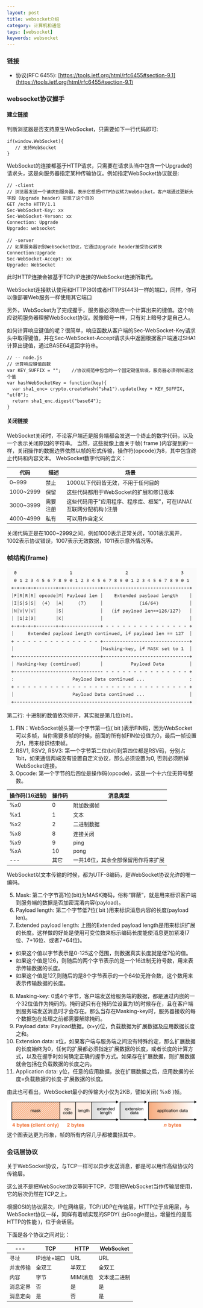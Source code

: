 ```yaml
---
layout: post
title: websocket介绍
category: 计算机和通信
tags: [websocket]
keywords: websocket
---
```


### 链接

- 协议(RFC 6455): [https://tools.ietf.org/html/rfc6455#section-9.1](https://tools.ietf.org/html/rfc6455#section-9.1)

### websocket协议握手
#### 建立链接
判断浏览器是否支持原生WebSocket，只需要如下一行代码即可:
```
if(window.WebSocket){
   // 支持WebSocket
}
```
WebSocket的连接都基于HTTP请求，只需要在请求头当中包含一个Upgrade的请求头，这是向服务器指定某种传输协议。例如指定WebSocket协议就是:
```
// -client
// 浏览器发送一个请求到服务器，表示它想把HTTP协议转为WebSocket。客户端通过更新头字段（Upgrade header）实现了这个目的
GET /echo HTTP/1.1
Sec-WebSocket-Key: xx
Sec-WebSocket-Verson: xx
Connection: Upgrade
Upgrade: websocket

// -server
// 如果服务器识别WebSocket协议，它通过Upgrade header接受协议转换
Connection:Upgrade
Sec-WebSocket-Accept: xx
Upgrade: WebSocket
```
此时HTTP连接会被基于TCP/IP连接的WebSocket连接所取代。

WebSocket连接默认使用和HTTP(80)或者HTTPS(443)一样的端口，同样，你可以像部署Web服务一样使用其它端口

另外，WebSocket为了完成握手，服务器必须响应一个计算出来的键值。这个响应说明服务器理解WebSocket协议。就像暗号一样，只有对上暗号才是自己人。

如何计算响应键值的呢？很简单，响应函数从客户端的Sec-WebSocket-Key请求头中取得键值，并在Sec-WebSocket-Accept请求头中返回根据客户端通过SHA1计算出键值，通过BASE64返回字符串。
```
// -- node.js
// 计算响应键值函数
var KEY_SUFFIX = "";    //协议规范中包含的一个固定键值后缀，服务器必须得知道这个值
var hashWebSocketKey = function(key){
  var sha1_enc= crypto.createHash("sha1").update(key + KEY_SUFFIX, "utf8");
  return sha1_enc.digest("base64");
}
```
#### 关闭链接
WebSocket关闭时，不论客户端还是服务端都会发送一个终止的数字代码，以及一个表示关闭原因的字符串。
当然，这些就像上面关于帧( frame )内容提到的一样，关闭操作的数据边界依然以帧的形式传输，操作符(opcode)为8，其中包含终止代码和内容文本。
WebSocket数字代码的含义：

代码 | 描述 | 场景
---|---|---
0~999 | 禁止 | 1000以下代码皆无效，不用于任何目的
1000~2999 | 保留 | 这些代码都用于WebSocket的扩展和修订版本
3000~3999 | 需要注册 | 这些代码用于"应用程序、程序库、框架"，可在IANA( 互联网分配机构 )注册
4000~4999 | 私有 | 可以用作自定义

关闭代码正是在1000~2999之间，例如1000表示正常关闭，1001表示离开，1002表示协议错误，1007表示无效数据，1011表示意外情况等。

### 帧结构(frame)

![websocket_frame](/assets/img/basic/websocket_frame.png)

第二行: 十进制的数值依次排开，其实就是第几位(bit)。
1. FIN：WebSocket帧头第一个字节第一位( bit )表示FIN码，因为WebSocket可以多帧，当你需要多帧的时候，前面的所有帧FIN位设值为0，最后一帧设置为1，用来标识结束帧。
2. RSV1, RSV2, RSV3: 第一个字节第二位(bit)到第四位都是RSV码，分别占1bit，如果通信两端没有设置自定义协议，那么必须设置为0, 否则必须断掉WebSocket连接。
3. Opcode: 第一个字节的后四位是操作码(opcode)，这是一个十六位无符号整数。

操作码(16进制) | 操作码 | 消息类型
---|---|---
%x0 | 0 | 附加数据帧
%x1 | 1 | 文本
%x2 | 2 | 二进制数据
%x8 | 8 | 连接关闭
%x9 | 9 | ping
%xA | 10 | pong
--- | 其它 |一共16位，其余全部保留用作将来扩展
WebSocket以文本传输的时候，都为UTF-8编码，是WebSocket协议允许的唯一编码。

5. Mask: 第二个字节高1位(bit)为MASK掩码，俗称“屏蔽”，就是用来标识客户端到服务端的数据是否加密混淆内容(payload)。
6. Payload length: 第二个字节低7位( bit )用来标识消息内容的长度(payload len)。
7. Extended payload length: 上图的Extended payload length是用来标识扩展的长度。这样做的好处是使用可变位数来标示编码长度能使消息更加紧凑(7位、7+16位、或者7+64位)。
- 如果这个值以字节表示是0-125这个范围，则数据真实长度就是低7位的值。
- 如果这个值是126，则随后的两个字节表示的是一个16进制无符号数，用来表示传输数据的长度。
- 如果这个值是127,则随后的是8个字节表示的一个64位无符合数，这个数用来表示传输数据的长度。
8. Masking-key: 0或4个字节，客户端发送给服务端的数据，都是通过内嵌的一个32位值作为掩码的。掩码键只有在掩码位设置为1的时候存在，且在客户端到服务端发送消息时才会存在。那么当存在Masking-key时，服务器接收的每个数据包在处理之前都需要解除掩码。
9. Payload data: Payload数据。(x+y)位，负载数据为扩展数据及应用数据长度之和。
10. Extension data: x位，如果客户端与服务端之间没有特殊约定，那么扩展数据的长度始终为0，任何的扩展都必须指定扩展数据的长度，或者长度的计算方式，以及在握手时如何确定正确的握手方式。如果存在扩展数据，则扩展数据就会包括在负载数据的长度之内。
11. Application data: y位，任意的应用数据，放在扩展数据之后，应用数据的长度=负载数据的长度-扩展数据的长度。

由此也可看出，WebSocket最小的传输大小仅为2KB，譬如关闭( %x8 )帧。

![websocket_data](/assets/img/basic/websocket_data.png)
这个图表达更为形象，帧的所有内容几乎都被囊括其中。

### 会话层协议

关于WebSocket协议，与TCP一样可以异步发送消息，都是可以用作高级协议的传输层。

这么说不是把WebSocket协议等同于TCP，尽管把WebSocket当作传输层使用，它的层次仍然在TCP之上。

根据OSI的协议层次，IP在网络层，TCP/UDP在传输层，HTTP位于应用层，与WebSocket协议一样，同样有着帧实现的SPDY( 由Google提出，增量性的提高HTTP的性能 )，位于会话层。

下面是各个协议之间对比：

--- | TCP| HTTP| WebSocket
---|---|---|---
寻址 | IP地址+端口 | URL | URL
并发传输 | 全双工 | 半双工 | 全双工
内容 | 字节 | MIMI消息 | 文本或二进制
消息定界 | 否 | 是 | 是
消息定向 | 是 | 否 | 是
